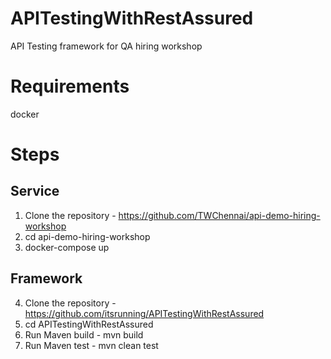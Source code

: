# APITestingWithRestAssured
API Testing framework for QA hiring workshop

# Requirements 

docker

# Steps 

## Service
1. Clone the repository - https://github.com/TWChennai/api-demo-hiring-workshop
2. cd api-demo-hiring-workshop
3. docker-compose up

## Framework
4. Clone the repository - https://github.com/itsrunning/APITestingWithRestAssured
5. cd APITestingWithRestAssured
6. Run Maven build - mvn build
7. Run Maven test - mvn clean test
